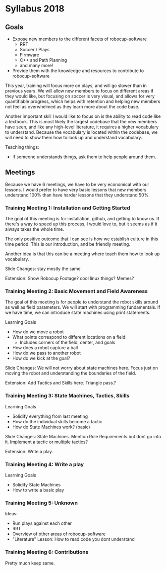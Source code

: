 # Syllabus 2018

## Goals

* Expose new members to the different facets of robocup-software
	* RRT
	* Soccer / Plays
	* Firmware
	* C++ and Path Planning
	* and many more!
* Provide them with the knowledge and resources to contribute to robocup-software

This year, training will focus more on plays, and will go slower than in previous years. We will allow new members to focus on different areas if they would like, but focusing on soccer is very visual, and allows for very quantifiable progress, which helps with retention and helping new members not feel as overwhelmed as they learn more about the code base. 

Another important skill I would like to focus on is the ability to read code like a textbook. This is most likely the largest codebase that the new members have seen, and like any high-level literature, it requires a higher vocabulary to understand. Because the vocabulary is located within the codebase, we will need to show them how to look up and understand vocabulary. 

Teaching things:
* If someone understands things, ask them to help people around them.

## Meetings

Because we have 6 meetings, we have to be very economical with our lessons. I would prefer to have very basic lessons that new members understand 100% than have harder lessons that they understand 50%. 

### Training Meeting 1: Installation and Getting Started
The goal of this meeting is for installation, github, and getting to know us. If there's a way to speed up this process, I would love to, but it seems as if it always takes the whole time.

The only positive outcome that I can see is how we establish culture in this time period. This is our introduction, and be friendly meeting. 

Another idea is that this can be a meeting where teach them how to look up vocabulary. 

Slide Changes: stay mostly the same

Extension: Show Robocup Footage? cool linux things? Memes?

### Training Meeting 2: Basic Movement and Field Awareness
The goal of this meeting is for people to understand the robot skills around as well as field parameters. We will start with programming fundamentals. If we have time, we can introduce state machines using print statements.

Learning Goals
* How do we move a robot
* What points correspond to different locations on a field
	* Includes corners of the field, center, and goals
* How does a robot capture a ball
* How do we pass to another robot
* How do we kick at the goal?

Slide Changes: We will not worry about state machines here. Focus just on moving the robot and understanding the boundaries of the field. 

Extension: Add Tactics and Skills here. Triangle pass.?

### Training Meeting 3: State Machines, Tactics, Skills 
Learning Goals
* Solidify everything from last meeting
* How do the individual skills become a tactic
* How do State Machines work? (basic)

Slide Changes: State Machines. Mention Role Requirements but dont go into it. Implement a tactic or multiple tactics?

Extension: Write a play. 

### Training Meeting 4: Write a play
Learning Goals
* Solidify State Machines
* How to write a basic play

### Training Meeting 5: Unknown
Ideas:
* Run plays against each other
* RRT
* Overview of other areas of robocup-software
* "Literature" Lesson: How to read code you dont understand

### Training Meeting 6: Contributions
Pretty much keep same. 
